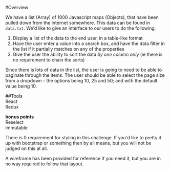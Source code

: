 #Overview

We have a list (Array) of 1000 Javascript maps (Objects), that have been pulled down from the internet somewhere.  This data can be found in `data.txt`.  We'd like to give an interface to our users to do the following:

1. Display a list of the data to the end user, in a table-like format
2. Have the user enter a value into a search box, and have the data filter in the list if it partially matches on any of the properties
3. Give the user the ability to sort the data *by one column only* (ie there is no requirement to chain the sorts)

Since there is lots of data in the list, the user is going to need to be able to paginate through the items.  The user should be able to select the page size from a dropdown - the options being 10, 25 and 50; and with the default value being 10.

##Tools  
React  
Redux

**bonus points**  
Reselect  
Immutable  

There is 0 requirement for styling in this challenge.  If you'd like to pretty it up with bootstrap or something then by all means, but you will not be judged on this at all.

A wireframe has been provided for reference if you need it, but you are in no way required to follow that layout.